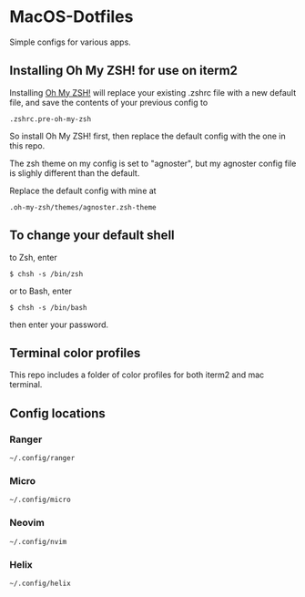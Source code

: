 # MacOS-Dotfiles

Simple configs for various apps.

## Installing Oh My ZSH! for use on iterm2

Installing [Oh My ZSH!](https://ohmyz.sh/) will replace your existing .zshrc file with a new default file, and save the contents of your previous config to

```
.zshrc.pre-oh-my-zsh
```

So install Oh My ZSH! first, then replace the default config with the one in this repo.

The zsh theme on my config is set to "agnoster", but my agnoster config file is slighly different than the default.

Replace the default config with mine at

```
.oh-my-zsh/themes/agnoster.zsh-theme
```

## To change your default shell

to Zsh, enter

```
$ chsh -s /bin/zsh
```

or to Bash, enter

```
$ chsh -s /bin/bash
```

then enter your password.

## Terminal color profiles

This repo includes a folder of color profiles for both iterm2 and mac terminal.

## Config locations

### Ranger

```
~/.config/ranger
```

### Micro

```
~/.config/micro
```

### Neovim

```
~/.config/nvim
```

### Helix

```
~/.config/helix
```
